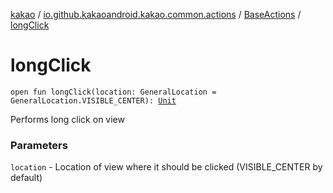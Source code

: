 [kakao](../../index.md) / [io.github.kakaoandroid.kakao.common.actions](../index.md) / [BaseActions](index.md) / [longClick](./long-click.md)

# longClick

`open fun longClick(location: GeneralLocation = GeneralLocation.VISIBLE_CENTER): `[`Unit`](https://kotlinlang.org/api/latest/jvm/stdlib/kotlin/-unit/index.html)

Performs long click on view

### Parameters

`location` - Location of view where it should be clicked (VISIBLE_CENTER by default)